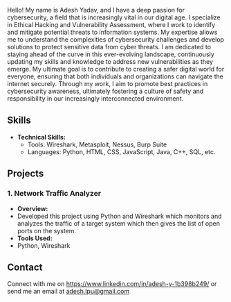 Hello! My name is Adesh Yadav, and I have a deep passion for cybersecurity, a field that is increasingly vital in our digital age. I specialize in Ethical Hacking and Vulnerability Assessment, where I work to identify and mitigate potential threats to information systems. My expertise allows me to understand the complexities of cybersecurity challenges and develop solutions to protect sensitive data from cyber threats. I am dedicated to staying ahead of the curve in this ever-evolving landscape, continuously updating my skills and knowledge to address new vulnerabilities as they emerge. My ultimate goal is to contribute to creating a safer digital world for everyone, ensuring that both individuals and organizations can navigate the internet securely. Through my work, I aim to promote best practices in cybersecurity awareness, ultimately fostering a culture of safety and responsibility in our increasingly interconnected environment.

## Skills
- **Technical Skills:** 
  - Tools: Wireshark, Metasploit, Nessus, Burp Suite
  - Languages: Python, HTML, CSS, JavaScript, Java, C++, SQL, etc. 

## Projects
### 1. Network Traffic Analyzer
- **Overview:**
- Developed this project using Python and Wireshark which monitors and analyzes the traffic of a target system which then gives the list of open ports on the system.
- **Tools Used:**
- Python, Wireshark
  
## Contact
Connect with me on https://www.linkedin.com/in/adesh-y-1b398b249/ or send me an email at adesh.lpu@gmail.com
